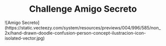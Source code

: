 <h1 align="center"> Challenge Amigo Secreto </h1>
![Amigo Secreto](https://static.vecteezy.com/system/resources/previews/004/996/585/non_2x/hand-drawn-doodle-confusion-person-concept-ilustracion-icon-isolated-vector.jpg)
